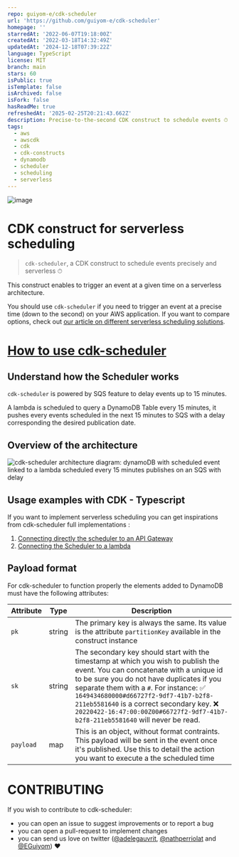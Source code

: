 ```yaml
---
repo: guiyom-e/cdk-scheduler
url: 'https://github.com/guiyom-e/cdk-scheduler'
homepage: ''
starredAt: '2022-06-07T19:18:00Z'
createdAt: '2022-03-18T14:32:49Z'
updatedAt: '2024-12-18T07:39:22Z'
language: TypeScript
license: MIT
branch: main
stars: 60
isPublic: true
isTemplate: false
isArchived: false
isFork: false
hasReadMe: true
refreshedAt: '2025-02-25T20:21:43.662Z'
description: Precise-to-the-second CDK construct to schedule events ⏱
tags:
  - aws
  - awscdk
  - cdk
  - cdk-constructs
  - dynamodb
  - scheduler
  - scheduling
  - serverless
---
```


![image](https://user-images.githubusercontent.com/46320048/176927746-950cfa05-0ed6-4d8a-8cf6-3334cf9e117e.png)

# CDK construct for serverless scheduling

> `cdk-scheduler`, a CDK construct to schedule events precisely and serverless ⏱

This construct enables to trigger an event at a given time on a serverless architecture.

You should use `cdk-scheduler` if you need to trigger an event at a precise time (down to the second) on your AWS application. If you want to compare options, check out [our article on different serverless scheduling solutions](https://dev.to/kumo/a-serverless-solution-to-just-in-time-scheduling-3cn6).

# [How to use cdk-scheduler](./cdk-scheduler/README.md)

## Understand how the Scheduler works

`cdk-scheduler` is powered by SQS feature to delay events up to 15 minutes.

A lambda is scheduled to query a DynamoDB Table every 15 minutes, it pushes every events scheduled in the next 15 minutes to SQS with a delay corresponding the desired publication date.

## Overview of the architecture

![cdk-scheduler architecture diagram: dynamoDB with scheduled event linked to a lambda scheduled every 15 minutes publishes on an SQS with delay](./docs/images/Architecture%20Scheduler.jpg)

## Usage examples with CDK - Typescript

If you want to implement serverless scheduling you can get inspirations from cdk-scheduler full implementations :

1. [Connecting directly the scheduler to an API Gateway](./demo/apiGatewayIntegration/)
2. [Connecting the Scheduler to a lambda](./demo/lambdaIntegration/)

## Payload format

For cdk-scheduler to function properly the elements added to DynamoDB must have the following attributes:

| Attribute | Type   | Description                                                                                                                                                                                                                                                                                                                                                                                  |
| --------- | ------ | -------------------------------------------------------------------------------------------------------------------------------------------------------------------------------------------------------------------------------------------------------------------------------------------------------------------------------------------------------------------------------------------- |
| `pk`      | string | The primary key is always the same. Its value is the attribute `partitionKey` available in the construct instance                                                                                                                                                                                                                                                                            |
| `sk`      | string | The secondary key should start with the timestamp at which you wish to publish the event. You can concatenate with a unique id to be sure you do not have duplicates if you separate them with a `#`. For instance: ✅ `1649434680000#d66727f2-9df7-41b7-b2f8-211eb5581640` is a correct secondary key. ❌ `20220422-16:47:00:00Z00#66727f2-9df7-41b7-b2f8-211eb5581640` will never be read. |
| `payload` | map    | This is an object, without format contraints. This payload will be sent in the event once it's published. Use this to detail the action you want to execute a the scheduled time                                                                                                                                                                                                             |

# CONTRIBUTING

If you wish to contribute to cdk-scheduler:

- you can open an issue to suggest improvements or to report a bug
- you can open a pull-request to implement changes
- you can send us love on twitter ([@adelegauvrit](https://twitter.com/AdeleGauvrit), [@nathperriolat](https://twitter.com/nathperriolat) and [@EGuiyom](https://twitter.com/EGuiyom)) ❤️
